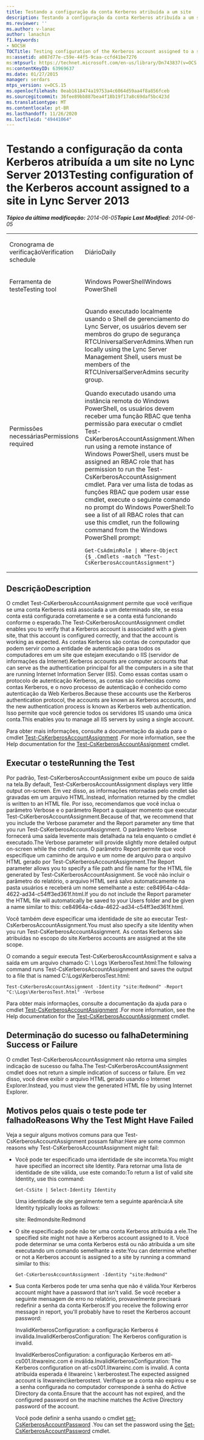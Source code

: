 ```yaml
---
title: Testando a configuração da conta Kerberos atribuída a um site
description: Testando a configuração da conta Kerberos atribuída a um site.
ms.reviewer: ''
ms.author: v-lanac
author: lanachin
f1.keywords:
- NOCSH
TOCTitle: Testing configuration of the Kerberos account assigned to a site
ms:assetid: a087d77e-c59e-44f5-9caa-ccfd41be7276
ms:mtpsurl: https://technet.microsoft.com/en-us/library/Dn743837(v=OCS.15)
ms:contentKeyID: 63969637
ms.date: 01/27/2015
manager: serdars
mtps_version: v=OCS.15
ms.openlocfilehash: 0eab1618474a19753a4c6064d59aa4f8a856fceb
ms.sourcegitcommit: 36fee89bb887bea4f18b19f17a8c69daf5bc423d
ms.translationtype: MT
ms.contentlocale: pt-BR
ms.lasthandoff: 11/26/2020
ms.locfileid: "49441064"
---
```

# <a name="testing-configuration-of-the-kerberos-account-assigned-to-a-site-in-lync-server-2013"></a><span data-ttu-id="4a4e1-103">Testando a configuração da conta Kerberos atribuída a um site no Lync Server 2013</span><span class="sxs-lookup"><span data-stu-id="4a4e1-103">Testing configuration of the Kerberos account assigned to a site in Lync Server 2013</span></span>

<div data-xmlns="http://www.w3.org/1999/xhtml">

<div class="topic" data-xmlns="http://www.w3.org/1999/xhtml" data-msxsl="urn:schemas-microsoft-com:xslt" data-cs="https://msdn.microsoft.com/">

<div data-asp="https://msdn2.microsoft.com/asp">



</div>

<div id="mainSection">

<div id="mainBody"><span data-ttu-id="4a4e1-104">

<span> </span></span><span class="sxs-lookup"><span data-stu-id="4a4e1-104">

<span> </span></span></span>

<span data-ttu-id="4a4e1-105">_**Tópico da última modificação:** 2014-06-05_</span><span class="sxs-lookup"><span data-stu-id="4a4e1-105">_**Topic Last Modified:** 2014-06-05_</span></span>


<table>
<colgroup>
<col style="width: 50%" />
<col style="width: 50%" />
</colgroup>
<tbody>
<tr class="odd">
<td><p><span data-ttu-id="4a4e1-106">Cronograma de verificação</span><span class="sxs-lookup"><span data-stu-id="4a4e1-106">Verification schedule</span></span></p></td>
<td><p><span data-ttu-id="4a4e1-107">Diário</span><span class="sxs-lookup"><span data-stu-id="4a4e1-107">Daily</span></span></p></td>
</tr>
<tr class="even">
<td><p><span data-ttu-id="4a4e1-108">Ferramenta de teste</span><span class="sxs-lookup"><span data-stu-id="4a4e1-108">Testing tool</span></span></p></td>
<td><p><span data-ttu-id="4a4e1-109">Windows PowerShell</span><span class="sxs-lookup"><span data-stu-id="4a4e1-109">Windows PowerShell</span></span></p></td>
</tr>
<tr class="odd">
<td><p><span data-ttu-id="4a4e1-110">Permissões necessárias</span><span class="sxs-lookup"><span data-stu-id="4a4e1-110">Permissions required</span></span></p></td>
<td><p><span data-ttu-id="4a4e1-111">Quando executado localmente usando o Shell de gerenciamento do Lync Server, os usuários devem ser membros do grupo de segurança RTCUniversalServerAdmins.</span><span class="sxs-lookup"><span data-stu-id="4a4e1-111">When run locally using the Lync Server Management Shell, users must be members of the RTCUniversalServerAdmins security group.</span></span></p>
<p><span data-ttu-id="4a4e1-112">Quando executado usando uma instância remota do Windows PowerShell, os usuários devem receber uma função RBAC que tenha permissão para executar o cmdlet Test-CsKerberosAccountAssignment.</span><span class="sxs-lookup"><span data-stu-id="4a4e1-112">When run using a remote instance of Windows PowerShell, users must be assigned an RBAC role that has permission to run the Test-CsKerberosAccountAssignment cmdlet.</span></span> <span data-ttu-id="4a4e1-113">Para ver uma lista de todas as funções RBAC que podem usar esse cmdlet, execute o seguinte comando no prompt do Windows PowerShell:</span><span class="sxs-lookup"><span data-stu-id="4a4e1-113">To see a list of all RBAC roles that can use this cmdlet, run the following command from the Windows PowerShell prompt:</span></span></p>
<pre><code>Get-CsAdminRole | Where-Object {$_.Cmdlets -match &quot;Test-CsKerberosAccountAssignment&quot;}</code></pre></td>
</tr>
</tbody>
</table>


<div>

## <a name="description"></a><span data-ttu-id="4a4e1-114">Descrição</span><span class="sxs-lookup"><span data-stu-id="4a4e1-114">Description</span></span>

<span data-ttu-id="4a4e1-115">O cmdlet Test-CsKerberosAccountAssignment permite que você verifique se uma conta Kerberos está associada a um determinado site, se essa conta está configurada corretamente e se a conta está funcionando conforme o esperado.</span><span class="sxs-lookup"><span data-stu-id="4a4e1-115">The Test-CsKerberosAccountAssignment cmdlet enables you to verify that a Kerberos account is associated with a given site, that this account is configured correctly, and that the account is working as expected.</span></span> <span data-ttu-id="4a4e1-116">As contas Kerberos são contas de computador que podem servir como a entidade de autenticação para todos os computadores em um site que estejam executando o IIS (servidor de informações da Internet).</span><span class="sxs-lookup"><span data-stu-id="4a4e1-116">Kerberos accounts are computer accounts that can serve as the authentication principal for all the computers in a site that are running Internet Information Server (IIS).</span></span> <span data-ttu-id="4a4e1-117">Como essas contas usam o protocolo de autenticação Kerberos, as contas são conhecidas como contas Kerberos, e o novo processo de autenticação é conhecido como autenticação da Web Kerberos.</span><span class="sxs-lookup"><span data-stu-id="4a4e1-117">Because these accounts use the Kerberos authentication protocol, the accounts are known as Kerberos accounts, and the new authentication process is known as Kerberos web authentication.</span></span> <span data-ttu-id="4a4e1-118">Isso permite que você gerencie todos os servidores IIS usando uma única conta.</span><span class="sxs-lookup"><span data-stu-id="4a4e1-118">This enables you to manage all IIS servers by using a single account.</span></span>

<span data-ttu-id="4a4e1-119">Para obter mais informações, consulte a documentação da ajuda para o cmdlet [Test-CsKerberosAccountAssignment](https://technet.microsoft.com/library/Gg425938(v=OCS.15)) .</span><span class="sxs-lookup"><span data-stu-id="4a4e1-119">For more information, see the Help documentation for the [Test-CsKerberosAccountAssignment](https://technet.microsoft.com/library/Gg425938(v=OCS.15)) cmdlet.</span></span>

</div>

<div>

## <a name="running-the-test"></a><span data-ttu-id="4a4e1-120">Executar o teste</span><span class="sxs-lookup"><span data-stu-id="4a4e1-120">Running the Test</span></span>

<span data-ttu-id="4a4e1-121">Por padrão, Test-CsKerberosAccountAssignment exibe um pouco de saída na tela.</span><span class="sxs-lookup"><span data-stu-id="4a4e1-121">By default, Test-CsKerberosAccountAssignment displays very little output on-screen.</span></span> <span data-ttu-id="4a4e1-122">Em vez disso, as informações retornadas pelo cmdlet são gravadas em um arquivo HTML.</span><span class="sxs-lookup"><span data-stu-id="4a4e1-122">Instead, information returned by the cmdlet is written to an HTML file.</span></span> <span data-ttu-id="4a4e1-123">Por isso, recomendamos que você inclua o parâmetro Verbose e o parâmetro Report a qualquer momento que executar Test-CsKerberosAccountAssignment.</span><span class="sxs-lookup"><span data-stu-id="4a4e1-123">Because of that, we recommend that you include the Verbose parameter and the Report parameter any time that you run Test-CsKerberosAccountAssignment.</span></span> <span data-ttu-id="4a4e1-124">O parâmetro Verbose fornecerá uma saída levemente mais detalhada na tela enquanto o cmdlet é executado.</span><span class="sxs-lookup"><span data-stu-id="4a4e1-124">The Verbose parameter will provide slightly more detailed output on-screen while the cmdlet runs.</span></span> <span data-ttu-id="4a4e1-125">O parâmetro Report permite que você especifique um caminho de arquivo e um nome de arquivo para o arquivo HTML gerado por Test-CsKerberosAccountAssignment.</span><span class="sxs-lookup"><span data-stu-id="4a4e1-125">The Report parameter allows you to specify a file path and file name for the HTML file generated by Test-CsKerberosAccountAssignment.</span></span> <span data-ttu-id="4a4e1-126">Se você não incluir o parâmetro do relatório, o arquivo HTML será salvo automaticamente na pasta usuários e receberá um nome semelhante a este: ce84964a-c4da-4622-ad34-c54ff3ed361f.html.</span><span class="sxs-lookup"><span data-stu-id="4a4e1-126">If you do not include the Report parameter the HTML file will automatically be saved to your Users folder and be given a name similar to this: ce84964a-c4da-4622-ad34-c54ff3ed361f.html.</span></span>

<span data-ttu-id="4a4e1-127">Você também deve especificar uma identidade de site ao executar Test-CsKerberosAccountAssignment.</span><span class="sxs-lookup"><span data-stu-id="4a4e1-127">You must also specify a site Identity when you run Test-CsKerberosAccountAssignment.</span></span> <span data-ttu-id="4a4e1-128">As contas Kerberos são atribuídas no escopo do site.</span><span class="sxs-lookup"><span data-stu-id="4a4e1-128">Kerberos accounts are assigned at the site scope.</span></span>

<span data-ttu-id="4a4e1-129">O comando a seguir executa Test-CsKerberosAccountAssignment e salva a saída em um arquivo chamado C: \\ Logs \\KerberosTest.html:</span><span class="sxs-lookup"><span data-stu-id="4a4e1-129">The following command runs Test-CsKerberosAccountAssignment and saves the output to a file that is named C:\\Logs\\KerberosTest.html:</span></span>

    Test-CsKerberosAccountAssignment -Identity "site:Redmond" -Report "C:\Logs\KerberosTest.html" -Verbose

<span data-ttu-id="4a4e1-130">Para obter mais informações, consulte a documentação da ajuda para o cmdlet [Test-CsKerberosAccountAssignment](https://technet.microsoft.com/library/Gg425938(v=OCS.15)) .</span><span class="sxs-lookup"><span data-stu-id="4a4e1-130">For more information, see the Help documentation for the [Test-CsKerberosAccountAssignment](https://technet.microsoft.com/library/Gg425938(v=OCS.15)) cmdlet.</span></span>

</div>

<div>

## <a name="determining-success-or-failure"></a><span data-ttu-id="4a4e1-131">Determinação do sucesso ou falha</span><span class="sxs-lookup"><span data-stu-id="4a4e1-131">Determining Success or Failure</span></span>

<span data-ttu-id="4a4e1-132">O cmdlet Test-CsKerberosAccountAssignment não retorna uma simples indicação de sucesso ou falha.</span><span class="sxs-lookup"><span data-stu-id="4a4e1-132">The Test-CsKerberosAccountAssignment cmdlet does not return a simple indication of success or failure.</span></span> <span data-ttu-id="4a4e1-133">Em vez disso, você deve exibir o arquivo HTML gerado usando o Internet Explorer.</span><span class="sxs-lookup"><span data-stu-id="4a4e1-133">Instead, you must view the generated HTML file by using Internet Explorer.</span></span>

</div>

<div>

## <a name="reasons-why-the-test-might-have-failed"></a><span data-ttu-id="4a4e1-134">Motivos pelos quais o teste pode ter falhado</span><span class="sxs-lookup"><span data-stu-id="4a4e1-134">Reasons Why the Test Might Have Failed</span></span>

<span data-ttu-id="4a4e1-135">Veja a seguir alguns motivos comuns para que Test-CsKerberosAccountAssignment possam falhar:</span><span class="sxs-lookup"><span data-stu-id="4a4e1-135">Here are some common reasons why Test-CsKerberosAccountAssignment might fail:</span></span>

  - <span data-ttu-id="4a4e1-136">Você pode ter especificado uma identidade de site incorreta.</span><span class="sxs-lookup"><span data-stu-id="4a4e1-136">You might have specified an incorrect site Identity.</span></span> <span data-ttu-id="4a4e1-137">Para retornar uma lista de identidade de site válida, use este comando:</span><span class="sxs-lookup"><span data-stu-id="4a4e1-137">To return a list of valid site Identity, use this command:</span></span>
    
        Get-CsSite | Select-Identity Identity
    
    <span data-ttu-id="4a4e1-138">Uma identidade de site geralmente tem a seguinte aparência:</span><span class="sxs-lookup"><span data-stu-id="4a4e1-138">A site Identity typically looks as follows:</span></span>
    
    <span data-ttu-id="4a4e1-139">site: Redmond</span><span class="sxs-lookup"><span data-stu-id="4a4e1-139">site:Redmond</span></span>

  - <span data-ttu-id="4a4e1-140">O site especificado pode não ter uma conta Kerberos atribuída a ele.</span><span class="sxs-lookup"><span data-stu-id="4a4e1-140">The specified site might not have a Kerberos account assigned to it.</span></span> <span data-ttu-id="4a4e1-141">Você pode determinar se uma conta Kerberos está ou não atribuída a um site executando um comando semelhante a este:</span><span class="sxs-lookup"><span data-stu-id="4a4e1-141">You can determine whether or not a Kerberos account is assigned to a site by running a command similar to this:</span></span>
    
        Get-CsKerberosAccountAssignment -Identity "site:Redmond"

  - <span data-ttu-id="4a4e1-142">Sua conta Kerberos pode ter uma senha que não é válida.</span><span class="sxs-lookup"><span data-stu-id="4a4e1-142">Your Kerberos account might have a password that isn't valid.</span></span> <span data-ttu-id="4a4e1-143">Se você receber a seguinte mensagem de erro no relatório, provavelmente precisará redefinir a senha da conta Kerberos:</span><span class="sxs-lookup"><span data-stu-id="4a4e1-143">If you receive the following error message in report, you'll probably have to reset the Kerberos account password:</span></span>
    
    <span data-ttu-id="4a4e1-144">InvalidKerberosConfiguration: a configuração Kerberos é inválida.</span><span class="sxs-lookup"><span data-stu-id="4a4e1-144">InvalidKerberosConfiguration: The Kerberos configuration is invalid.</span></span>
    
    <span data-ttu-id="4a4e1-145">InvalidKerberosConfiguration: a configuração Kerberos em atl-cs001.litwareinc.com é inválida.</span><span class="sxs-lookup"><span data-stu-id="4a4e1-145">InvalidKerberosConfiguration: The Kerberos configuration on atl-cs001.litwareinc.com is invalid.</span></span> <span data-ttu-id="4a4e1-146">A conta atribuída esperada é litwareinc \\ kerberostest.</span><span class="sxs-lookup"><span data-stu-id="4a4e1-146">The expected assigned account is litwareinc\\kerberostest.</span></span> <span data-ttu-id="4a4e1-147">Verifique se a conta não expirou e se a senha configurada no computador corresponde à senha do Active Directory da conta.</span><span class="sxs-lookup"><span data-stu-id="4a4e1-147">Ensure that the account has not expired, and the configured password on the machine matches the Active Directory password of the account.</span></span>
    
    <span data-ttu-id="4a4e1-148">Você pode definir a senha usando o cmdlet [set-CsKerberosAccountPassword](https://technet.microsoft.com/library/Gg398659(v=OCS.15)) .</span><span class="sxs-lookup"><span data-stu-id="4a4e1-148">You can set the password using the [Set-CsKerberosAccountPassword](https://technet.microsoft.com/library/Gg398659(v=OCS.15)) cmdlet.</span></span>

<span data-ttu-id="4a4e1-149"></div>

</div>

<span> </span>

</div>

</div>

</span><span class="sxs-lookup"><span data-stu-id="4a4e1-149"></div>

</div>

<span> </span>

</div>

</div>

</span></span></div>

